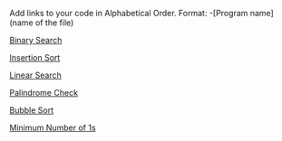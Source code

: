 Add links to your code in Alphabetical Order.
Format: -[Program name](name of the file)

[Binary Search](binary_search.js)

[Insertion Sort](insertion_sort.js)

[Linear Search](linear_search.js)

[Palindrome Check](Check_Palindrome.js)

[Bubble Sort](bubble_sort.js)

[Minimum Number of 1s](./min_number_of_1.js)
